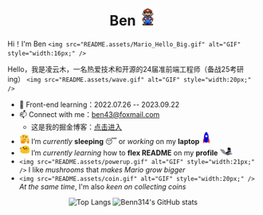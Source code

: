 <h1 align="center">Ben
	<img src="README.assets/Mario_Hello_Big.gif" alt="GIF" style="width:35px;" />
</h1>

Hi！I'm Ben `<img src="README.assets/Mario_Hello_Big.gif" alt="GIF" style="width:16px;" />`

Hello，我是凌云木，一名热爱技术和开源的24届准前端工程师（备战25考研ing） `<img src="README.assets/wave.gif" alt="GIF" style="width:20px;" />`

- 🌱 Front-end learning：2022.07.26 -- 2023.09.22
- 📫 Connect with me：[ben43@foxmail.com](mailto:ben43@foxmail.com)
  - 这是我的掘金博客：[点击进入](https://juejin.cn/user/1451788217357559)
- <img src="README.assets/hmm.gif" alt="GIF" style="width:20px;" /> I’m *currently* **sleeping** 😴 or *working* on my **laptop** <img src="README.assets/Rocket.gif" alt="img" style="width:20px;" />
- <img src="README.assets/happy.gif" alt="GIF" style="width:20px;" /> I’m *currently learning* how to **flex README** on my **profile** <img src="README.assets/编程猫.gif" alt="img" style="width:25px;" />
- `<img src="README.assets/powerup.gif" alt="GIF" style="width:21px;" />` I like *mushrooms* that *makes Mario grow bigger*
- `<img src="README.assets/coin.gif" alt="GIF" style="width:20px;" />` *At the same time*, I'm also *keen on collecting coins*


<div align="center">
<span>
    <img src="https://github-readme-stats.vercel.app/api/top-langs/?username=Benn314&layout=compact&title_color=007bff&text_color=e7e7e7&icon_color=007bff&bg_color=171c28" alt="Top Langs" height=190 style="border:0"/>
</span><span>
    <img src="https://github-readme-stats.vercel.app/api?username=Benn314&show_icons=true&show_icons=true&title_color=007bff&text_color=e7e7e7&icon_color=007bff&bg_color=171c28" alt="Benn314's GitHub stats" height=190/>
</span>
</div>
